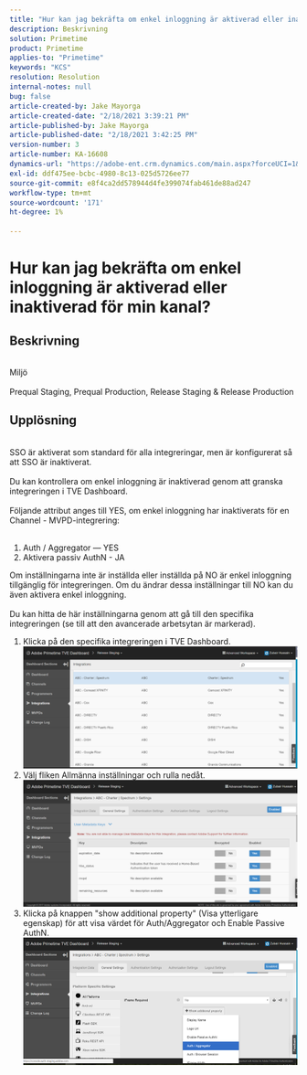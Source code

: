 ```yaml
---
title: "Hur kan jag bekräfta om enkel inloggning är aktiverad eller inaktiverad för min kanal?"
description: Beskrivning
solution: Primetime
product: Primetime
applies-to: "Primetime"
keywords: "KCS"
resolution: Resolution
internal-notes: null
bug: false
article-created-by: Jake Mayorga
article-created-date: "2/18/2021 3:39:21 PM"
article-published-by: Jake Mayorga
article-published-date: "2/18/2021 3:42:25 PM"
version-number: 3
article-number: KA-16608
dynamics-url: "https://adobe-ent.crm.dynamics.com/main.aspx?forceUCI=1&pagetype=entityrecord&etn=knowledgearticle&id=32c6f173-ff71-eb11-a812-00224809a536"
exl-id: ddf475ee-bcbc-4980-8c13-025d5726ee77
source-git-commit: e8f4ca2dd578944d4fe399074fab461de88ad247
workflow-type: tm+mt
source-wordcount: '171'
ht-degree: 1%

---
```


# Hur kan jag bekräfta om enkel inloggning är aktiverad eller inaktiverad för min kanal?

## Beskrivning

<br>Miljö<br><br>
Prequal Staging, Prequal Production, Release Staging &amp; Release Production


## Upplösning

<br>SSO är aktiverat som standard för alla integreringar, men är konfigurerat så att SSO är inaktiverat.<br><br>Du kan kontrollera om enkel inloggning är inaktiverad genom att granska integreringen i TVE Dashboard.<br><br>Följande attribut anges till YES, om enkel inloggning har inaktiverats för en Channel - MVPD-integrering:<br><br>
1. Auth / Aggregator — YES
2. Aktivera passiv AuthN - JA

Om inställningarna inte är inställda eller inställda på NO är enkel inloggning tillgänglig för integreringen. Om du ändrar dessa inställningar till NO kan du även aktivera enkel inloggning.<br><br>Du kan hitta de här inställningarna genom att gå till den specifika integreringen (se till att den avancerade arbetsytan är markerad).
1. Klicka på den specifika integreringen i TVE Dashboard.![](assets/6664dc8b-ff71-eb11-a812-00224809a536.png)
2. Välj fliken Allmänna inställningar och rulla nedåt.![](assets/ecedf1a3-ff71-eb11-a812-00224809a536.png)
3. Klicka på knappen &quot;show additional property&quot; (Visa ytterligare egenskap) för att visa värdet för Auth/Aggregator och Enable Passive AuthN. ![](assets/1f33e3d9-ff71-eb11-a812-00224809a536.png)
